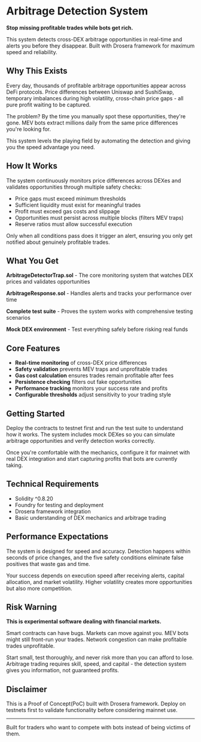 # Arbitrage Detection System

**Stop missing profitable trades while bots get rich.**

This system detects cross-DEX arbitrage opportunities in real-time and alerts you before they disappear. Built with Drosera framework for maximum speed and reliability.

## Why This Exists

Every day, thousands of profitable arbitrage opportunities appear across DeFi protocols. Price differences between Uniswap and SushiSwap, temporary imbalances during high volatility, cross-chain price gaps - all pure profit waiting to be captured.

The problem? By the time you manually spot these opportunities, they're gone. MEV bots extract millions daily from the same price differences you're looking for.

This system levels the playing field by automating the detection and giving you the speed advantage you need.

## How It Works

The system continuously monitors price differences across DEXes and validates opportunities through multiple safety checks:

- Price gaps must exceed minimum thresholds
- Sufficient liquidity must exist for meaningful trades  
- Profit must exceed gas costs and slippage
- Opportunities must persist across multiple blocks (filters MEV traps)
- Reserve ratios must allow successful execution

Only when all conditions pass does it trigger an alert, ensuring you only get notified about genuinely profitable trades.

## What You Get

**ArbitrageDetectorTrap.sol** - The core monitoring system that watches DEX prices and validates opportunities

**ArbitrageResponse.sol** - Handles alerts and tracks your performance over time

**Complete test suite** - Proves the system works with comprehensive testing scenarios

**Mock DEX environment** - Test everything safely before risking real funds

## Core Features

- **Real-time monitoring** of cross-DEX price differences
- **Safety validation** prevents MEV traps and unprofitable trades
- **Gas cost calculation** ensures trades remain profitable after fees
- **Persistence checking** filters out fake opportunities  
- **Performance tracking** monitors your success rate and profits
- **Configurable thresholds** adjust sensitivity to your trading style

## Getting Started

Deploy the contracts to testnet first and run the test suite to understand how it works. The system includes mock DEXes so you can simulate arbitrage opportunities and verify detection works correctly.

Once you're comfortable with the mechanics, configure it for mainnet with real DEX integration and start capturing profits that bots are currently taking.

## Technical Requirements

- Solidity ^0.8.20
- Foundry for testing and deployment
- Drosera framework integration
- Basic understanding of DEX mechanics and arbitrage trading

## Performance Expectations

The system is designed for speed and accuracy. Detection happens within seconds of price changes, and the five safety conditions eliminate false positives that waste gas and time.

Your success depends on execution speed after receiving alerts, capital allocation, and market volatility. Higher volatility creates more opportunities but also more competition.

## Risk Warning

**This is experimental software dealing with financial markets.**

Smart contracts can have bugs. Markets can move against you. MEV bots might still front-run your trades. Network congestion can make profitable trades unprofitable.

Start small, test thoroughly, and never risk more than you can afford to lose. Arbitrage trading requires skill, speed, and capital - the detection system gives you information, not guaranteed profits.

## Disclaimer

This is a Proof of Concept(PoC) built with Drosera framework. Deploy on testnets first to validate functionality before considering mainnet use.

---

Built for traders who want to compete with bots instead of being victims of them.
